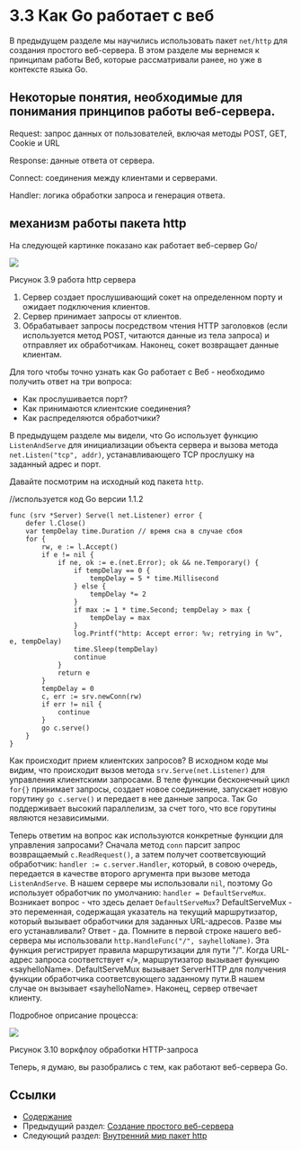 # 3.3 Как Go работает с веб

В предыдущем разделе мы научились использовать пакет `net/http` для создания простого веб-сервера. В этом разделе мы вернемся к принципам работы Веб, которые рассматривали ранее, но уже в контексте языка Go.

## Некоторые понятия, необходимые для понимания принципов работы веб-сервера.

Request: запрос данных от пользователей, включая методы POST, GET, Cookie и URL

Response: данные ответа от сервера.

Connect: соединения между клиентами и серверами.

Handler: логика обработки запроса и генерация ответа.

## механизм работы пакета http

На следующей картинке показано как работает веб-сервер Go/

![](images/3.3.http.png?raw=true)

Рисунок 3.9 работа http сервера

1. Сервер создает прослушивающий сокет на определенном порту и ожидает подключения клиентов.
2. Сервер принимает запросы от клиентов.
3. Обрабатывает запросы посредством чтения HTTP заголовков (если используется метод POST, читаются данные из тела запроса) и отправляет их обработчикам. Наконец, сокет возвращает данные клиентам.

Для того чтобы точно узнать как Go работает с Веб - необходимо получить ответ на три вопроса:

- Как прослушивается порт?
- Как принимаются клиентские соединения?
- Как распределяются обработчики?

В предыдущем разделе мы видели, что Go использует функцию `ListenAndServe` для инициализации объекта сервера и вызова метода `net.Listen("tcp", addr)`, устанавливающего TCP прослушку на заданный адрес и порт. 

Давайте посмотрим на исходный код пакета `http`.

//используется код Go версии 1.1.2

    func (srv *Server) Serve(l net.Listener) error {
    	defer l.Close()
    	var tempDelay time.Duration // время сна в случае сбоя
    	for {
    		rw, e := l.Accept()
    		if e != nil {
    			if ne, ok := e.(net.Error); ok && ne.Temporary() {
    				if tempDelay == 0 {
    					tempDelay = 5 * time.Millisecond
    				} else {
    					tempDelay *= 2
    				}
    				if max := 1 * time.Second; tempDelay > max {
    					tempDelay = max
    				}
    				log.Printf("http: Accept error: %v; retrying in %v", e, tempDelay)
    				time.Sleep(tempDelay)
    				continue
    			}
    			return e
    		}
    		tempDelay = 0
    		c, err := srv.newConn(rw)
    		if err != nil {
    			continue
    		}
    		go c.serve()
    	}
    }

Как происходит прием клиентских запросов? В исходном коде мы видим, что происходит вызов метода `srv.Serve(net.Listener)` для управления клиентскими запросами. В теле функции бесконечный цикл `for{}` принимает запросы, создает новое соединение, запускает новую горутину `go c.serve()` и передает в нее данные запроса. Так Go поддерживает высокий параллелизм, за счет того, что все горутины являются независимыми. 

Теперь ответим на вопрос как используются конкретные функции для управления запросами? Сначала метод `conn` парсит запрос возвращаемый `c.ReadRequest()`, а затем получет соответсвующий обработчик: `handler := c.server.Handler`, который, в совою очередь, передается в качестве второго аргумента при вызове метода `ListenAndServe`. В нашем сервере мы использовали `nil`, поэтому Go использует обработчик по умолчанию: `handler = DefaultServeMux`. Возникает вопрос - что здесь делает `DefaultServeMux`? DefaultServeMux - это переменная, содержащая указатель на текущий маршрутизатор, который вызывает обработчики для заданных URL-адресов. Разве мы его устанавливали? Ответ - да. Помните в первой строке нашего веб-сервера мы использовали `http.HandleFunc("/", sayhelloName)`. Эта функция регистрирует правила маршрутизации для пути "/". Когда URL-адрес запроса соответствует «/», маршрутизатор вызывает функцию «sayhelloName». DefaultServeMux вызывает ServerHTTP для получения функции обработчика соответсвующего заданному пути.В нашем случае он вызывает «sayhelloName». Наконец, сервер отвечает клиенту.

Подробное оприсание процесса:

![](images/3.3.illustrator_Ru.png?raw=true)

Рисунок 3.10 воркфлоу обработки HTTP-запроса

Теперь, я думаю, вы разобрались с тем, как работают веб-сервера Go.

## Ссылки

- [Содержание](preface.md)
- Предыдущий раздел: [Создание простого веб-сервера](03.2.md)
- Следующий раздел: [Внутренний мир пакет http](03.4.md)


